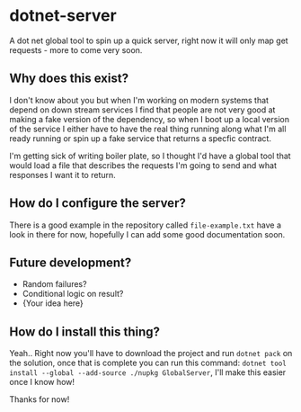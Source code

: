 # dotnet-server
A dot net global tool to spin up a quick server, right now it will only map get requests - more to come very soon.

## Why does this exist?
I don't know about you but when I'm working on modern systems that depend on down stream services I find that people are not very good at making a fake version of the dependency, so when I boot up a local version of the service I either have to have the real thing running along what I'm all ready running or spin up a fake service that returns a specfic contract.

I'm getting sick of writing boiler plate, so I thought I'd have a global tool that would load a file that describes the requests I'm going to send and what responses I want it to return.

## How do I configure the server?
There is a good example in the repository called `file-example.txt` have a look in there for now, hopefully I can add some good documentation soon.

## Future development?
- Random failures?
- Conditional logic on result?
 - {Your idea here}

## How do I install this thing?
Yeah.. Right now you'll have to download the project and run `dotnet pack` on the solution, once that is complete you can run this command: `dotnet tool install --global --add-source ./nupkg GlobalServer`, I'll make this easier once I know how! 

Thanks for now!